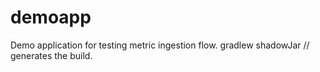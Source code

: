 # demoapp
Demo application for testing metric ingestion flow.
gradlew shadowJar // generates the build.

